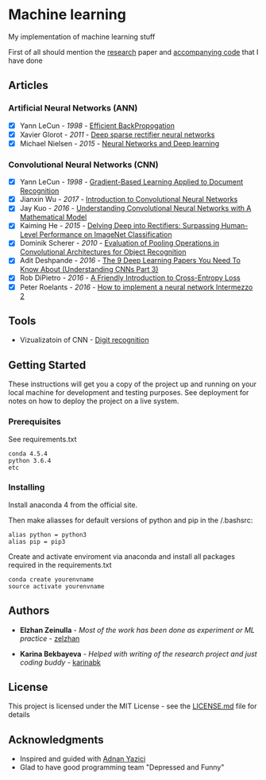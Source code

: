 # Machine learning

My implementation of machine learning stuff

First of all should mention the [research](https://github.com/zelzhan/Machine-learning/blob/master/research/Comparative%20study%20of%20the%20classification%20models%20for%20prediction%20of%20the%20bank%20telemarketing%20efficiency.pdf) paper and [accompanying code](https://github.com/zelzhan/Machine-learning/tree/master/research) that I have done

## Articles

### Artificial Neural Networks (ANN)
- [X] Yann LeCun - *1998* - [Efficient BackPropogation](http://yann.lecun.com/exdb/publis/pdf/lecun-98b.pdf)
- [X] Xavier Glorot - *2011* - [Deep sparse rectifier neural networks](http://proceedings.mlr.press/v15/glorot11a/glorot11a.pdf)
- [X] Michael Nielsen - *2015* - [Neural Networks and Deep learning](http://neuralnetworksanddeeplearning.com/chap2.html)

### Convolutional Neural Networks (CNN)

- [X] Yann LeCun - *1998* - [Gradient-Based Learning Applied to Document Recognition](http://yann.lecun.com/exdb/publis/pdf/lecun-01a.pdf)
- [X] Jianxin Wu - *2017* - [Introduction to Convolutional Neural Networks](https://pdfs.semanticscholar.org/450c/a19932fcef1ca6d0442cbf52fec38fb9d1e5.pdf)
- [X] Jay Kuo - *2016* - [Understanding Convolutional Neural Networks with A Mathematical Model](https://arxiv.org/pdf/1609.04112.pdf)
- [X] Kaiming He - *2015* - [Delving Deep into Rectifiers: Surpassing Human-Level Performance on ImageNet Classification](https://arxiv.org/pdf/1502.01852.pdf)
- [X] Dominik Scherer - *2010* - [Evaluation of Pooling Operations in Convolutional Architectures for Object Recognition](http://ais.uni-bonn.de/papers/icann2010_maxpool.pdf)
- [X] Adit Deshpande - *2016* - [The 9 Deep Learning Papers You Need To Know About (Understanding CNNs Part 3)](http://ais.uni-bonn.de/papers/icann2010_maxpool.pdf)
- [X] Rob DiPietro - *2016* - [A Friendly Introduction to Cross-Entropy Loss](https://rdipietro.github.io/friendly-intro-to-cross-entropy-loss/)
- [X] Peter Roelants - *2016* - [How to implement a neural network Intermezzo 2](http://peterroelants.github.io/posts/neural_network_implementation_intermezzo02/)

## Tools

* Vizualizatoin of CNN - [Digit recognition](http://scs.ryerson.ca/~aharley/vis/conv/flat.html)


## Getting Started

These instructions will get you a copy of the project up and running on your local machine for development and testing purposes. See deployment for notes on how to deploy the project on a live system.

### Prerequisites

See requirements.txt

```
conda 4.5.4
python 3.6.4
etc
```

### Installing

Install anaconda 4 from the official site.

Then make aliasses for default versions of python and pip in the /.bashsrc:

```
alias python = python3
alias pip = pip3
```

Create and activate enviroment via anaconda and install all packages required in the requirements.txt

```
conda create yourenvname
source activate yourenvname
```

## Authors

* **Elzhan Zeinulla** - *Most of the work has been done as experiment or ML practice* - [zelzhan](https://github.com/zelzhan)

* **Karina Bekbayeva** - *Helped with writing of the research project and just coding buddy* - [karinabk](https://github.com/karinabk)

## License

This project is licensed under the MIT License - see the [LICENSE.md](LICENSE.md) file for details

## Acknowledgments

* Inspired and guided with [Adnan Yazici](https://sst.nu.edu.kz/adnan-yazici-phd/)
* Glad to have good programming team "Depressed and Funny"
